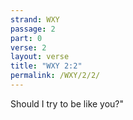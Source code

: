 ```yaml
---
strand: WXY
passage: 2
part: 0
verse: 2
layout: verse
title: "WXY 2:2"
permalink: /WXY/2/2/
---
```

Should I try to be like you?"
